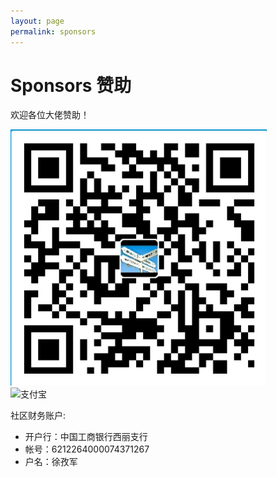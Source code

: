```yaml
---
layout: page
permalink: sponsors
---
```


# Sponsors 赞助

欢迎各位大佬赞助！
<div>
    <img src="/images/alipayimg.jpg" alt="扫码支持" title="扫一扫" />
</div> 		
<div >
<img src="/images/wechat.jpg" alt="支付宝" />
</div>


社区财务账户:

 * 开户行：中国工商银行西丽支行
 * 帐号：6212264000074371267
 * 户名：徐孜军

